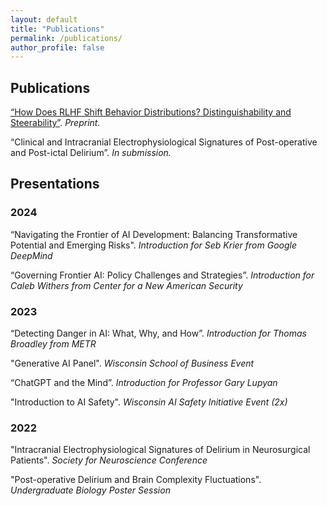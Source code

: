 ```yaml
---
layout: default
title: "Publications"
permalink: /publications/
author_profile: false
---
```

## Publications

[“How Does RLHF Shift Behavior Distributions? Distinguishability and Steerability”](https://openreview.net/forum?id=Hbbus5IOYt&referrer=%5Bthe%20profile%20of%20Yixuan%20Li%5D(%2Fprofile%3Fid%3D~Yixuan_Li1)). *Preprint.*

“Clinical and Intracranial Electrophysiological Signatures of Post-operative and Post-ictal Delirium”. *In submission.*

## Presentations


### 2024

“Navigating the Frontier of AI Development: Balancing Transformative Potential and Emerging Risks". *Introduction for Seb Krier from Google DeepMind*

“Governing Frontier AI: Policy Challenges and Strategies”. *Introduction for Caleb Withers from Center for a New American Security*


### 2023

“Detecting Danger in AI: What, Why, and How”. *Introduction for Thomas Broadley from METR*

"Generative AI Panel". *Wisconsin School of Business Event*

“ChatGPT and the Mind”. *Introduction for Professor Gary Lupyan*

"Introduction to AI Safety". *Wisconsin AI Safety Initiative Event (2x)*


### 2022

"Intracranial Electrophysiological Signatures of Delirium in Neurosurgical Patients". *Society for Neuroscience Conference*

"Post-operative Delirium and Brain Complexity Fluctuations". *Undergraduate Biology Poster Session*